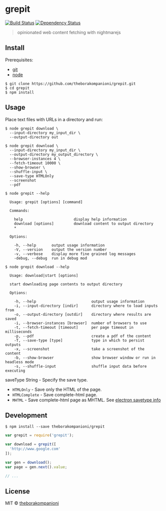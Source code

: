 # grepit
[![Build Status][travis-image]][travis-url]
[![Dependency Status][depstat-image]][depstat-url]

> opinionated web content fetching with nightmarejs

## Install
Prerequisites:
- [git](https://git-scm.com/)
- [node](https://nodejs.org)

```
$ git clone https://github.com/theborakompanioni/grepit.git
$ cd grepit
$ npm install
```

## Usage
Place text files with URLs in a directory and run:
```
$ node grepit download \
  --input-directory my_input_dir \
  --output-directory out
```

```
$ node grepit download \
  --input-directory my_input_dir \
  --output-directory my_output_directory \
  --browser-instances 4 \
  --fetch-timeout 10000 \
  --show-browser \
  --shuffle-input \
  --save-type HTMLOnly
  --screenshot
  --pdf
```

```
$ node grepit --help

  Usage: grepit [options] [command]

  Commands:

    help                       display help information
    download [options]         download content to output directory
    *

  Options:

    -h, --help       output usage information
    -V, --version    output the version number
    -v, --verbose    display more fine grained log messages
    -debug, --debug  run in debug mod
```

```
$ node grepit download --help

  Usage: download|start [options]

  start downloading page contents to output directory

  Options:

    -h, --help                         output usage information
    -i, --input-directory [indir]      directory where to load inputs from
    -o, --output-directory [outdir]    directory where results are saved
    -i, --browser-instances [browser]  number of browsers to use
    -t, --fetch-timeout [timeout]      per page timeout in milliseconds
    -p, --pdf                          create a pdf of the content
    -T, --save-type [type]             type in which to persist outputs
    -x, --screenshot                   take a screenshot of the content
    -b, --show-browser                 show browser window or run in headless mode
    -s, --shuffle-input                shuffle input data before executing

```

saveType String - Specify the save type.
- `HTMLOnly` - Save only the HTML of the page.
- `HTMLComplete` - Save complete-html page.
- `MHTML` - Save complete-html page as MHTML.
See [electron savetype info](https://github.com/electron/electron/blob/master/docs/api/web-contents.md#webcontentssavepagefullpath-savetype-callback)


## Development
```
$ npm install --save theborakompanioni/grepit
```

```js
var grepit = require('grepit');

var download = grepit([
  'http://www.google.com'
]);

var gen = download();
var page = gen.next().value;

// ...
```


## License
MIT © [theborakompanioni](http://github.com/theborakompanioni)

[travis-url]: https://travis-ci.org/theborakompanioni/grepit
[travis-image]: https://img.shields.io/travis/theborakompanioni/grepit.svg?style=flat-square

[depstat-url]: https://david-dm.org/theborakompanioni/grepit
[depstat-image]: https://david-dm.org/theborakompanioni/grepit.svg?style=flat-square
